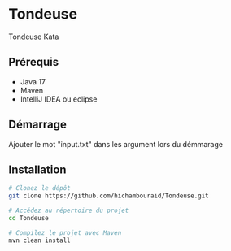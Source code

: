 # Tondeuse
Tondeuse Kata

## Prérequis

- Java 17
- Maven
- IntelliJ IDEA ou eclipse

## Démarrage

Ajouter le mot "input.txt" dans les argument lors du démmarage

## Installation
```bash
# Clonez le dépôt
git clone https://github.com/hichambouraid/Tondeuse.git

# Accédez au répertoire du projet
cd Tondeuse

# Compilez le projet avec Maven
mvn clean install